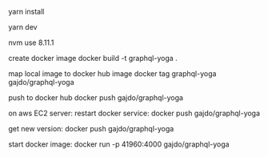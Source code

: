 

yarn install


yarn dev





 nvm use 8.11.1

create docker image
docker build -t graphql-yoga .

map local image to docker hub image 
docker tag graphql-yoga gajdo/graphql-yoga

push to docker hub
docker push gajdo/graphql-yoga



on aws  EC2 server:
restart docker service:
docker push gajdo/graphql-yoga

get new version:
docker push gajdo/graphql-yoga

start docker image:
docker run -p 41960:4000 gajdo/graphql-yoga


